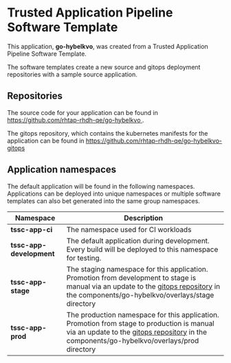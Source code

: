 # Trusted Application Pipeline Software Template

This application, **go-hybelkvo**, was created from a Trusted Application Pipeline Software Template.

The software templates create a new source and gitops deployment repositories with a sample source application. 

## Repositories

The source code for your application can be found in [https://github.com/rhtap-rhdh-qe/go-hybelkvo ](https://github.com/rhtap-rhdh-qe/go-hybelkvo ).
 
The gitops repository, which contains the kubernetes manifests for the application can be found in 
[https://github.com/rhtap-rhdh-qe/go-hybelkvo-gitops ](https://github.com/rhtap-rhdh-qe/go-hybelkvo-gitops ) 

## Application namespaces 

The default application will be found in the following namespaces. Applications can be deployed into unique namespaces or multiple software templates can also bet generated into the same group namespaces.  

|  Namespace   |  Description   |  
| -------- | -------- |
| **tssc-app-ci** | The namespace used for CI workloads |
| **tssc-app-development** | The default application during development. Every build will be deployed to this namespace for testing. |
| **tssc-app-stage** | The staging namespace for this application. Promotion from development to stage is manual via an update to the [gitops repository](https://github.com/rhtap-rhdh-qe/go-hybelkvo-gitops ) in the components/go-hybelkvo/overlays/stage directory |
| **tssc-app-prod** | The production namespace for this application. Promotion from stage to production is manual via an update to the [gitops repository](https://github.com/rhtap-rhdh-qe/go-hybelkvo-gitops ) in the components/go-hybelkvo/overlays/prod directory |